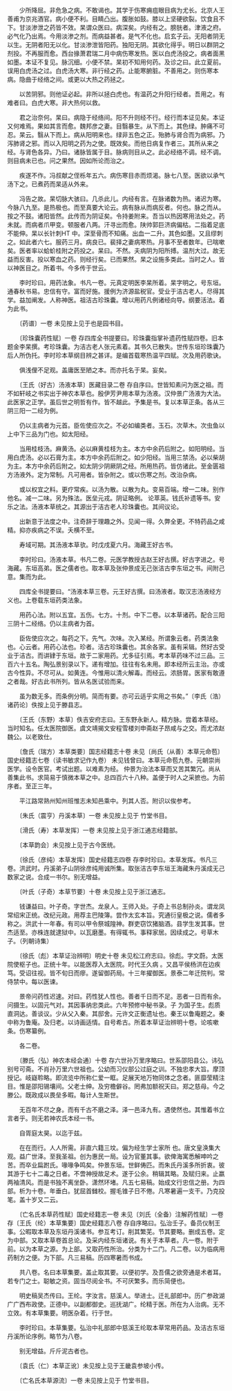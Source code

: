 <!-- { "loadSidebar": true } -->
　　少所降屈。非危急之病。不敢谒也。其学于伤寒痈疽眼目病为尤长。北京人王善甫为京兆酒官。病小便不利。目睛凸出。腹胀如鼓。膝以上坚硬欲裂。饮食且不下。甘淡渗泄之药皆不效。杲谓众医曰。病深矣。内经有之。膀胱者。津液之府。必气化乃出焉。今用淡渗之剂。而病益甚者。是气不化也。启玄子云。无阳者阴无以生。无阴者阳无以化。甘淡渗泄皆阳药。独阳无阴。其欲化得乎。明日以群阴之剂投。不再服而愈。西台掾萧君瑞二月中病伤寒发热。医以白虎汤投之。病者面黑如墨。本证不复见。脉沉细。小便不禁。杲初不知用何药。及诊之曰。此立夏前。误用白虎汤之过。白虎汤大寒。非行经之药。止能寒腑脏。不善用之。则伤寒本病。隐曲于经络之间。或更以大热之药拯之。

　　以苦阴邪。则他证必起。非所以拯白虎也。有温药之升阳行经者。吾用之。有难者曰。白虎大寒。非大热何以救。

　　君之治奈何。杲曰。病隐于经络间。阳不升则经不行。经行而本证见矣。本证又何难焉。果如其言而愈。魏邦彦之妻。目翳暴生。从下而上。其色绿。肿痛不可忍。杲云。翳从下而上。病从阳明来也。绿非五色之正。殆肺与肾合而为病邪。乃泻肺肾之邪。而以入阳明之药为之使。既效矣。而他日病复作者三。其所从来之经。与肾色各异。乃曰。诸脉皆属于目。脉病则目从之。此必经络不调。经不调。则目病未已也。问之果然。因如所论而治之。

　　疾遂不作。冯叔献之侄栎年五六。病伤寒目赤而烦渴。脉七八至。医欲以承气汤下之。已煮药而杲适从外来。

　　冯告之故。杲切脉大骇曰。几杀此儿。内经有言。在脉诸数为热。诸迟为寒。今脉八九至。是热极也。而至真要大论云。病有脉从而病反者。何也。脉之而从。按之不鼓。诸阳皆然。此传而为阴证矣。令持姜附来。吾当以热因寒用法处之。药未就。而病者爪甲变。顿服者八两。汗寻出而愈。陕帅郭巨济病偏枯。二指着足底不能伸。杲以长针刺HT 中。深至骨而不知痛。出血一二升。其色如墨。又且缪刺之。如此者六七。服药三月。病良已。裴择之妻病寒热。月事不至者数年。已喘嗽矣。医者率以蛤蚧桂附之药投之。杲曰。不然。夫病阴为阳所搏。温剂大过。故无益而反害。投以寒血之药。则经行矣。已而果然。杲之设施多类此。当时之人。皆以神医目之。所着书。今多传于世云。

　　李时珍曰。用药法象。书凡一卷。元真定明医李杲所着。杲字明之。号东垣。通春秋书易。忠信有守。富而好施。援例为济源盐税官。受业于洁古老人。尽得其学。益加阐发。人称神医。祖洁古珍珠囊。增以用药凡例诸经向导。纲要活法。着为此书。

　　〔药谱〕一卷 未见按上见于也是园书目。

　　〔珍珠囊药性赋〕一卷 存四库全书提要曰。珍珠囊指掌补遗药性赋四卷。旧本题金李杲撰。考珍珠囊。为洁古老人张元素着。其书久已散失。世传东垣珍珠囊乃后人所伪托。李时珍本草纲目辨之甚详。是编首载寒热温平四赋。次及用药歌诀。

　　俱浅俚不足观。盖庸医至陋之本。而亦托名于杲。妄矣。

　　〔王氏（好古）汤液本草〕医藏目录二卷 存自序曰。世皆知素问为医之祖。而不如轩岐之书实出于神农本草也。殷伊芳尹用本草为汤液。汉仲景广汤液为大法。此医家之正学。虽后世之明哲有作。皆不越此。予集是书。复以本草正条。各从三阴三阳一二经为例。

　　仍以主病者为元首。臣佐使应次之。不必如编类者。玉石。次草木。次虫鱼以上中下三品为门也。如太阳经。

　　当用桂枝汤。麻黄汤。必以麻黄桂枝为主。本方中余药后附之。如阳明经。当用白虎汤。必以石膏为主。本方中余药后附之。如少阳经。当用三禁汤。必以柴胡为主。本方中余药后附之。如太阴少阴厥阴之经。所用热药。皆仿诸此。至金匮祖方汤液外。定为常制。凡可用者。皆杂附之。或以伤寒之剂。改治杂病。

　　或以权宜之料。更疗常疾。以汤为散。以散为丸。变易百端。增一二味。别作他名。减一二味。另为殊法。医垒元戎。阴证略例。 论萃英。钱氏补遗等书。安乐之法。汤液本草统之。其源出于洁古老人珍珠囊也。其间议论。

　　出新意于法度之中。注奇辞于理趣之外。见闻一得。久弊全更。不特药品之咸精。抑亦疾病之不误。夭横不至。

　　寿域可期。其汤液本草欤。时戊戌夏六月。海藏王好古书。

　　李时珍曰。汤液本草。书凡二卷。元医学教授古赵王好古撰。好古字进之。号海藏。东垣高弟。医之儒者也。取本草及张仲景成无己张洁古李东垣之书。间附己意。集而为此。

　　四库全书提要曰。“汤液本草三卷。元王好古撰。曰汤液者。取汉志汤液经方义也。上卷载东垣药类法象。

　　用药心法。附以五宜。五伤。七方。十剂。中下二卷。以本草诸药。配合三阳三阴十二经络。仍以主病者为首。

　　臣佐使应次之。每药之下。先气。次味。次入某经。所谓象云者。药类法象也。心云者。用药心法也。珍者。洁古珍珠囊也。其余各家。虽有采辑。然好古受业于洁古。而讲肄于东垣。故于二家用药。尤多征引焉。考本草药味不过三品。三百六十五名。陶弘景别录以下。递有增加。往往有名未用。即本经所云主治。亦或古今性异。不尽可从。如黄连。今惟用以清火解毒。而经云。浓肠胃。医家有敢遵之者哉。好古此书所列。皆从名医试验而来。

　　虽为数无多。而条例分明。简而有要。亦可云适乎实用之书矣。”〔李氏（浩）诸药论〕佚按上见于滕县志。

　　〔王氏（东野）本草〕佚吉安府志曰。王东野永新人。精方脉。尝着本草经。当时知名。任太医院御医。虞文靖揭文安程雪楼刘申斋赵子昂咸与之交。而尤浓赵魏公。以老致仕。

　　〔詹氏（瑞方）本草类要〕国志经籍志十卷 未见〔尚氏（从善）本草元命苞〕国史经籍志七卷（读书敏求记作九卷） 未见钱曾曰。本草元命苞九卷。元朝崇尚医学。设令医官。考试出题。以难素为经。 仲景为治法本草而又苦其繁冗。尚从善集此书。求简易于慎微本草之中。总四百六十八种。盖便于时人之采摭也。为前序者。至正三年。

　　平江路常熟州知州班惟志未知邑乘中。列其人否。附识以俟参考。

　　〔朱氏（震亨）丹溪本草〕一卷 未见按上见于 竹堂书目。

　　〔滑氏（寿）本草发挥〕一卷 未见按上见于浙江通志经籍部。

　　〔本草韵会〕未见按上见于古今医统。

　　〔徐氏（彦纯）本草发挥〕国史经籍志四卷 存李时珍曰。本草发挥。书凡三卷。洪武时。丹溪弟子山阴徐彦纯用诚所集。取张洁古李东垣王海藏朱丹溪成无己数家之说。合成一书尔。别无增益。

　　〔叶氏（子奇）本草节要〕十卷 未见按上见于浙江通志。

　　钱谦益曰。叶子奇。字世杰。龙泉人。王师入处。子奇上书总制孙炎。谓龙凤常绍宋正统。改纪元政。用荐主巴陵簿。尝作太玄本旨。究通衍皇极之说。儒者多称之。洪武十一年春。有司以甲令祭城隍神。群吏窃饮猪脑酒。县学生发其事。世杰适至。亦株连就逮狱中。以瓦磨墨。有得辄书。事释家居。因续成之。号草木子。（列朝诗集）

　　〔徐氏（彪）本草证治辨明〕明史十卷 未见松江府志曰。徐彪。字文蔚。太医院使枢子也。正统十年。以能医荐入太医院。时代王久病 。又昌平侯杨洪在边疾笃。受诏往视。皆不旬日而瘳。遂留御药局。十三年擢御医。景泰二年迁院判。常侍禁中。每以医谏。

　　景帝问药性迟速。对曰。药性犹人性也。善者千日而不足。恶者一日而有余。问摄生。以固元气对。其因事纳忠类此。六年预修中秘书录。子 为国子生。彪质直洞达。善谈议。少从父入秦。其邸舍。元许文正衡遗址也。秦王以鲁庵题之。秦中称为鲁庵。及归老。以诗画适情。自号希古。所着本草证治辨明十卷。论咳嗽条。伤寒纂例。

　　各二卷。

　　〔滕氏（弘）神农本经会通〕十卷 存六世孙万里序略曰。世系邵阳县公。讳弘别号可斋。不肖孙万里六世祖也。公幼而习仪部公过庭之训。不独忠孝大旨。摩顶授记。岐嶷聆略。即流览中所称仁爱一眶。足展天地万物同体之念者。匪靡莹精注目。惟是邵阳锡壤间。父老士绅。及穷檐僻谷。罔弗加额祝天曰。郑之慈母。今之滕公。既政成以畏垒多暇。每计人生斯世。

　　无百年不尽之身。而有千古不磨之泽。泽一邑泽九有。遇使然也。其惟着书立言者乎。则无若神农氏本经一书。

　　自胥庭太昊。以迄于兹。

　　在在而行。人人所需。非直六籍三坟。偏为经生学士家所 也。唐文皇涣集大观。益广世泽。至我圣祖。创为惠民一局。设为官董其事。欲俾海寓悉解呻吟之苦。而卒业扁跗氏。喙喙争鸣矣。仲景东垣。世鲜俦匹。而朱氏丹溪多所折衷。彼其游于七十二毒之日者。不啻神授故足术。遂于公余。稍辑其略。及赋归来。止嬴两袖清风。而是书独不离坐卧。潇然环堵。凡五七易稿。始成文行忠信之册。为四部。析为十卷。年垂白。犹屈首雠校。握毛锥子日不倦。凡寒暑遍一支干。乃克投笔。盖十岁又二云。

　　〔亡名氏本草药性赋〕国史经籍志一卷 未见〔刘氏（全备）注解药性赋〕一卷 存〔王氏（纶）本草集要〕国史经籍志八卷 存自序略曰。弘治壬子。备员仪制王事。公暇取本草及东垣丹溪诸书。参互考订。削其繁芜。节其要略。删成五卷。定为中部。又取本草卷首总论。及采内经东垣诸说。有关于本草者。凡一卷。附于前。以为本草之源。为上部。又取药性所治。分类为十二门。凡二卷。以为临病用药制方之便。为下部。凡三易稿。历四寒暑而书成。

　　共八卷。名曰本草集要。盖止取其要。以便初学。及吾儒之欲旁通是术者耳。若专门之士。聪敏之资。固当尽阅全书。不可厌繁多。而乐简便也。

　　明史稿吴杰传曰。王纶。字汝言。慈溪人。举进士。迁礼部郎中。历广参政湖广广西布政使。正德中。以副都御史。巡抚湖广。纶精于医。所在为人治病。无不立效。有本草集要。明医杂着。行于世。

　　李时珍曰。本草集要。弘治中礼部郎中慈溪王纶取本草常用药品。及洁古东垣丹溪所论序例。略节为八卷。

　　别无增益。斤斤泥古者也。

　　〔袁氏（仁）本草正讹〕未见按上见于王畿袁参坡小传。

　　〔亡名氏本草源流〕一卷 未见按上见于 竹堂书目。

